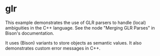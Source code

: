 # glr

This example demonstrates the use of GLR parsers to handle (local)
ambiguities in the C++ language.  See the node "Merging GLR Parses" in
Bison's documentation.

It uses (Bison) variants to store objects as semantic values.  It also
demonstrates custom error messages in C++.

<!---
Local Variables:
fill-column: 76
ispell-dictionary: "american"
End:

Copyright (C) 2020-2022, 2025 Free Software Foundation, Inc.

This file is part of Bison, the GNU Compiler Compiler.

Permission is granted to copy, distribute and/or modify this document
under the terms of the GNU Free Documentation License, Version 1.3 or
any later version published by the Free Software Foundation; with no
Invariant Sections, with no Front-Cover Texts, and with no Back-Cover
Texts.  A copy of the license is included in the "GNU Free
Documentation License" file as part of this distribution.

--->
